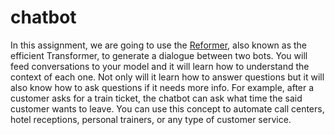 # chatbot
In this assignment, we are going to use the [Reformer](https://arxiv.org/abs/2001.04451), also known as the efficient Transformer, to generate a dialogue between two bots. You will feed conversations to your model and it will learn how to understand the context of each one. Not only will it learn how to answer questions but it will also know how to ask questions if it needs more info. For example, after a customer asks for a train ticket, the chatbot can ask what time the said customer wants to leave. You can use this concept to automate call centers, hotel receptions, personal trainers, or any type of customer service.
